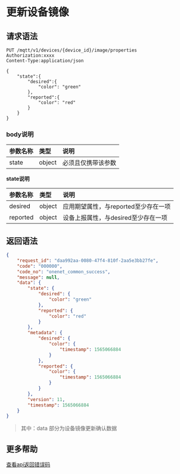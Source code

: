 # 更新设备镜像

## 请求语法
```
PUT /mqtt/v1/devices/{device_id}/image/properties
Authorization:xxxx
Content-Type:application/json

{
    "state":{
        "desired":{
            "color": "green"
        },
        "reported":{
            "color": "red"
        }
    }
}
```

### body说明

|参数名称 | 类型 | 说明|
|:- | :- | :- |
|state | object | 必须且仅携带该参数 |

**state说明**

|参数名称 | 类型 | 说明|
|:- | :- | :- |
|desired | object | 应用期望属性，与reported至少存在一项 |
|reported | object | 设备上报属性，与desired至少存在一项 |

## 返回语法

```json
{
    "request_id": "daa992aa-0080-47f4-810f-2aa5e3bb27fe",
    "code": "000000",
    "code_no": "onenet_common_success",
    "message": null,
    "data": {
        "state": {
            "desired": {
                "color": "green"
            },
            "reported": {
                "color": "red"
            }
        },
        "metadata": {
            "desired": {
                "color": {
                    "timestamp": 1565066884
                }
            },
            "reported": {
                "color": {
                    "timestamp": 1565066884
                }
            }
        },
        "version": 11,
        "timestamp": 1565066884
    }
}
```

> 其中：data 部分为设备镜像更新确认数据

## 更多帮助

[查看api返回错误码](/book/application-develop/errorCode.md)